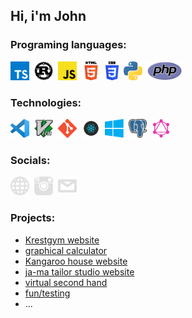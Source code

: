 ## Hi, i'm John

### Programing languages:
<a href="https://www.typescriptlang.org/" target="_blank"><img src="/images/ts.png" height="30px"></a>&nbsp;
<a href="https://www.rust-lang.org/" target="_blank"><img src="/images/rust.png" height="30px"></a>&nbsp;
<a href="https://developer.mozilla.org/en-US/docs/Web/JavaScript" target="_blank"><img src="/images/js.png" height="30px"></a>&nbsp;
<a href="https://html.spec.whatwg.org/multipage/" target="_blank"><img src="/images/html.png" height="30px"></a>&nbsp;
<a href="https://www.w3schools.com/css/" target="_blank"><img src="/images/css.png" height="30px"></a>&nbsp;
<a href="https://www.python.org/" target="_blank"><img src="/images/python.png" height="30px"></a>&nbsp;
<a href="https://www.php.net/" target="_blank"><img src="/images/php.png" height="30px"></a>&nbsp;


### Technologies:
<a href="https://code.visualstudio.com/" target="_blank"><img src="/images/vscode.png" height="30px"></a>&nbsp;
<a href="https://www.vim.org/" target="_blank"><img src="/images/vim.png" height="30px"></a>&nbsp;
<a href="https://git-scm.com/" target="_blank"><img src="/images/git.png" height="30px"></a>&nbsp;
<a href="https://reactjs.org/" target="_blank"><img src="/images/react.png" height="30px"></a>&nbsp;
<a href="https://www.microsoft.com/windows/" target="_blank"><img src="/images/windows.png" height="30px"></a>&nbsp;
<a href="https://www.postgresql.org/" target="_blank"><img src="/images/original/psql.png" height="30px"></a>&nbsp;
<a href="https://graphql.org/" target="_blank"><img src="/images/gql.png" height="30px"></a>&nbsp;

### Socials:
  <a href="http://janstaffa.cz" target="_blank"><img src="/images/website.png" height="30px"></a>&nbsp;
  <a href="https://www.instagram.com/janstaffa/" target="_blank"><img src="/images/instagram.png" height="30px"></a>&nbsp;
  <a href="mailto:jstaffa@janstaffa.cz" target="_blank"><img src="/images/email.png" height="30px"></a>&nbsp;
### Projects:
  - [Krestgym website](https://krestgym.cz)
  - [graphical calculator](https://janstaffa.github.io/calculator/)
  - [Kangaroo house website](http://klokanek-sterboholy.cz/)
  - [ja-ma tailor studio website](https://ja-ma.cz/)
  - [virtual second hand](http://bazarek.jednoduse.cz/)
  - [fun/testing](https://janstaffa.github.io/)
  - ...
